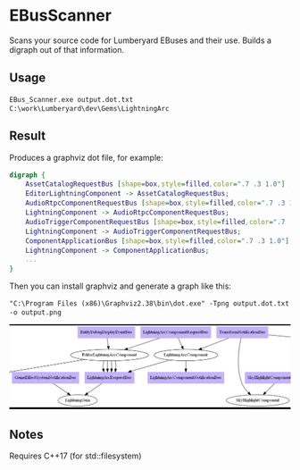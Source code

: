 # EBusScanner
Scans your source code for Lumberyard EBuses and their use. Builds a digraph out of that information.

## Usage

```
EBus_Scanner.exe output.dot.txt C:\work\Lumberyard\dev\Gems\LightningArc
```

## Result

Produces a graphviz dot file, for example:

``` dot
digraph { 
    AssetCatalogRequestBus [shape=box,style=filled,color=".7 .3 1.0"] ;
    EditorLightningComponent -> AssetCatalogRequestBus;
    AudioRtpcComponentRequestBus [shape=box,style=filled,color=".7 .3 1.0"] ;
    LightningComponent -> AudioRtpcComponentRequestBus;
    AudioTriggerComponentRequestBus [shape=box,style=filled,color=".7 .3 1.0"] ;
    LightningComponent -> AudioTriggerComponentRequestBus;
    ComponentApplicationBus [shape=box,style=filled,color=".7 .3 1.0"] ;
    LightningComponent -> ComponentApplicationBus;
    ...
}
```

Then you can install graphviz and generate a graph like this:

```
"C:\Program Files (x86)\Graphviz2.38\bin\dot.exe" -Tpng output.dot.txt -o output.png
```

![alt text](https://github.com/Aristo7/EBusScanner/blob/master/example_graph.png)


## Notes

Requires C++17 (for std::filesystem)
